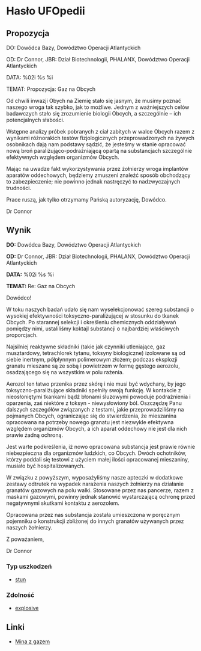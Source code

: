 # Hasło UFOpedii

## Propozycja

DO: Dowódca Bazy, Dowództwo Operacji Atlantyckich

OD: Dr Connor, JBR: Dział Biotechnologii, PHALANX, Dowództwo Operacji
Atlantyckich

DATA: %02i %s %i

TEMAT: Propozycja: Gaz na Obcych

Od chwili inwazji Obych na Ziemię stało się jasnym, że musimy poznać
naszego wroga tak szybko, jak to możliwe. Jednym z ważniejszych celów
badawczych stało się zrozumienie biologii Obcych, a szczególnie – ich
potencjalnych słabości.

Wstępne analizy próbek pobranych z ciał zabitych w walce Obcych razem z
wynikami różnorakich testów fizjologicznych przeprowadzonych na żywych
osobnikach dają nam podstawy sądzić, że jesteśmy w stanie opracować nową
broń paraliżująco-podrażniającą opartą na substancjach szczególnie
efektywnych względem organizmów Obcych.

Mając na uwadze fakt wykorzystywania przez żołnierzy wroga implantów
aparatów oddechowych, będziemy zmuszeni znaleźć sposób obchodzący to
zabezpieczenie; nie powinno jednak nastręczyć to nadzwyczajnych
trudności.

Prace ruszą, jak tylko otrzymamy Pańską autoryzację, Dowódco.

Dr Connor

## Wynik

**DO:** Dowódca Bazy, Dowództwo Operacji Atlantyckich

**OD:** Dr Connor, JBR: Dział Biotechnologii, PHALANX, Dowództwo
Operacji Atlantyckich

**DATA:** %02i %s %i

**TEMAT:** Re: Gaz na Obcych

Dowódco!

W toku naszych badań udało się nam wyselekcjonować szereg substancji o
wysokiej efektywności toksyczno-paraliżującej w stosunku do tkanek
Obcych. Po starannej selekcji i określeniu chemicznych oddziaływań
pomiędzy nimi, ustaliliśmy koktajl substancji o najbardziej właściwych
proporcjach.

Najsilniej reaktywne składniki (takie jak czynniki utleniające, gaz
musztardowy, tetrachlorek tytanu, toksyny biologiczne) izolowane są od
siebie inertnym, półpłynnym polimerowym złożem; podczas eksplozji
granatu mieszane są ze sobą i powietrzem w formę gęstego aerozolu,
osadzającego się na wszystkim w polu rażenia.

Aerozol ten łatwo przenika przez skórę i nie musi być wdychany, by jego
toksyczno-paraliżujące składniki spełniły swoją funkcję. W kontakcie z
nieosłoniętymi tkankami bądź błonami śluzowymi powoduje podrażnienia i
oparzenia, zaś niektóre z toksyn - niewysłowiony ból. Oszczędzę Panu
dalszych szczegółów związanych z testami, jakie przeprowadziliśmy na
pojmanych Obcych, ograniczając się do stwierdzenia, że mieszanina
opracowana na potrzeby nowego granatu jest niezwykle efektywna względem
organizmów Obcych, a ich aparat oddechowy nie jest dla nich prawie żadną
ochroną.

Jest warte podkreślenia, iż nowo opracowana substancja jest prawie
równie niebezpieczna dla organizmów ludzkich, co Obcych. Dwóch
ochotników, którzy poddali się testowi z użyciem małej ilości
opracowanej mieszaniny, musiało być hospitalizowanych.

W związku z powyższym, wyposażyliśmy nasze apteczki w dodatkowe zestawy
odtrutek na wypadek narażenia naszych żołnierzy na działanie granatów
gazowych na polu walki. Stosowane przez nas pancerze, razem z maskami
gazowymi, powinny jednak stanowić wystarczającą ochronę przed
negatywnymi skutkami kontaktu z aerozolem.

Opracowana przez nas substancja została umieszczona w poręcznym
pojemniku o konstrukcji zbliżonej do innych granatów używanych przez
naszych żołnierzy.

Z poważaniem,

Dr Connor

### Typ uszkodzeń

- [stun](Damage/stun_gas "wikilink")

### Zdolność

- [explosive](Skills/explosive "wikilink")

## Linki

- [Mina z gazem](Ekwipunek/Dodatki/Mina_z_gazem "wikilink")